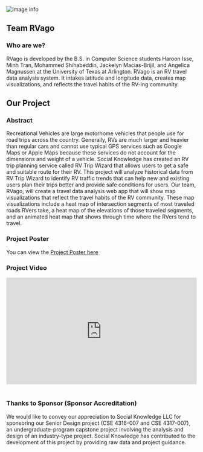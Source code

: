 ![image info](RV-Travel-Data-Analysis-App/images/RVagoWebapp.png)

## Team RVago

### Who are we?
RVago is developed by the B.S. in Computer Science students Haroon Isse, Minh Tran, Mohammed Shihabeddin, Jackelyn Macias-Brijil, and Angelica Magnussen at the University of Texas at Arlington. RVago is an RV travel data analysis system. It intakes latitude and longitude data, creates map visualizations, and reflects the travel habits of the RV-ing community.

## Our Project

### Abstract
Recreational Vehicles are large motorhome vehicles that people use for road trips across the country. Generally, RVs are much larger and heavier than regular cars and cannot use typical GPS services such as Google Maps or Apple Maps because these services do not account for the dimensions and weight of a vehicle. Social Knowledge has created an RV trip planning service called RV Trip Wizard that allows users to get a safe and suitable route for their RV. This project will analyze historical data from RV Trip Wizard to identify RV traffic trends that can help new and existing users plan their trips better and provide safe conditions for users. Our team, RVago, will create a travel data analysis web app that will show map visualizations that reflect the travel habits of the RV community. These map visualizations include a heat map of intersection segments of most traveled roads RVers take, a heat map of the elevations of those traveled segments, and an animated heat map that shows through time where the RVers tend to travel.

### Project Poster
You can view the [Project Poster here](https://uta.engineering/innovationday/posters/2022/98.pdf)

### Project Video
<style>.embed-container { position: relative; padding-bottom: 56.25%; height: 0; overflow: hidden; max-width: 100%; } .embed-container iframe, .embed-container object, .embed-container embed { position: absolute; top: 0; left: 0; width: 100%; height: 100%; }</style><div class='embed-container'><iframe src='https://www.youtube.com/embed/sfy39dSmKuk' frameborder='0' allowfullscreen></iframe></div>

<br> 

### Thanks to Sponsor (Sponsor Accreditation)
We would like to convey our appreciation to Social Knowledge LLC for sponsoring our Senior Design project (CSE 4316-007 and CSE 4317-007), an undergraduate-program capstone project involving the analysis and design of an industry-type project. Social Knowledge has contributed to the development of this project by providing raw data and project guidance.
